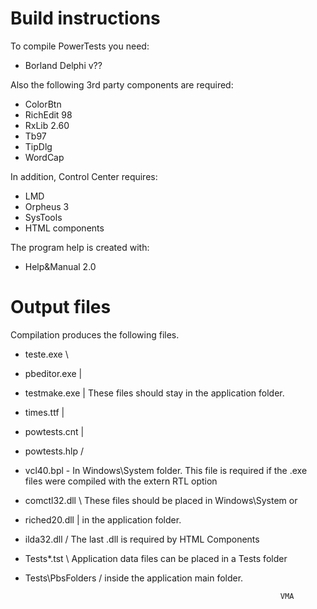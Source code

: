 
Build instructions
==================

To compile PowerTests you need:

- Borland Delphi v??

Also the following 3rd party components are required:

- ColorBtn
- RichEdit 98
- RxLib 2.60
- Tb97
- TipDlg
- WordCap

In addition, Control Center requires:

- LMD
- Orpheus 3
- SysTools
- HTML components

The program help is created with:

- Help&Manual 2.0


Output files
============

  Compilation produces the following files.

  - teste.exe      \
  - pbeditor.exe   |
  - testmake.exe   |  These files should stay in the application folder.
  - times.ttf      |
  - powtests.cnt   |
  - powtests.hlp   /

  - vcl40.bpl      -  In Windows\System folder. This file is required if the .exe files
                    were compiled with the extern RTL option

  - comctl32.dll   \  These files should be placed in Windows\System or
  - riched20.dll   |  in the application folder.
  - ilda32.dll     /  The last .dll is required by HTML Components

  - Tests\*.tst        \  Application data files can be placed in a Tests folder
  - Tests\PbsFolders   /  inside the application main folder.


                                                                 VMA


